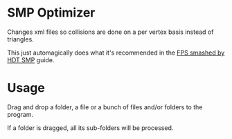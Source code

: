 # SMP Optimizer

Changes xml files so collisions are done on a per vertex basis instead of triangles.

This just automagically does what it's recommended in the [FPS smashed by HDT SMP][guide] guide.

# Usage

Drag and drop a folder, a file or a bunch of files and/or folders to the program.

If a folder is dragged, all its sub-folders will be processed.

[guide]: https://www.nexusmods.com/skyrimspecialedition/mods/25001
